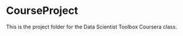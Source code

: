 CourseProject
=============

This is the project folder for the Data Scientist Toolbox Coursera class.  
